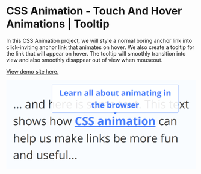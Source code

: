 # CSS Animation - Touch And Hover Animations | Tooltip

In this CSS Animation project, we will style a normal boring anchor link into click-inviting anchor link that animates on hover. We also create a tooltip for the link that will appear on hover. The tooltip will smoothly transition into view and also smoothly disappear out of view when mouseout.

[View demo site here.](http://edwinchen.co/css_animation_touch_and_hover_tooltip/)

![Preview](screenshot.png)
